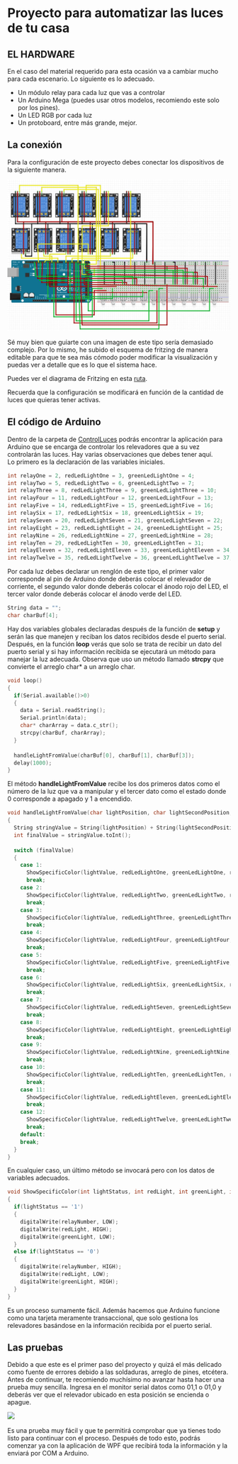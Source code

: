 # Proyecto para automatizar las luces de tu casa 

## EL HARDWARE

En el caso del material requerido para esta ocasión va a cambiar mucho para cada escenario. Lo siguiente es lo adecuado.

- Un módulo relay para cada luz que vas a controlar  
- Un Arduino Mega (puedes usar otros modelos, recomiendo este solo por los pines).  
- Un LED RGB por cada luz  
- Un protoboard, entre más grande, mejor.

## La conexión

Para la configuración de este proyecto debes conectar los dispositivos de la siguiente manera.

<img src="Assets/DiagramaFritzing.jpg"/>

Sé muy bien que guiarte con una imagen de este tipo sería demasiado complejo. Por lo mismo, he subido el esquema de fritzing de manera editable para que te sea más cómodo poder modificar la visualización y puedas ver a detalle que es lo que el sistema hace.

Puedes ver el diagrama de Fritzing en esta [ruta]("https://github.com/aminespinoza/Control-casa/blob/master/Hardware/Assets/DiagramaCasa.fzz").

Recuerda que la configuración se modificará en función de la cantidad de luces que quieras tener activas.

## El código de Arduino

Dentro de la carpeta de [ControlLuces]("https://github.com/aminespinoza/Control-casa/tree/master/Hardware/ControlLuces") podrás encontrar la aplicación para Arduino que se encarga de controlar los relevadores que a su vez controlarán las luces. Hay varias observaciones que debes tener aquí.  
Lo primero es la declaración de las variables iniciales.

```c
int relayOne = 2, redLedLightOne = 3, greenLedLightOne = 4;
int relayTwo = 5, redLedLightTwo = 6, greenLedLightTwo = 7;
int relayThree = 8, redLedLightThree = 9, greenLedLightThree = 10;
int relayFour = 11, redLedLightFour = 12, greenLedLightFour = 13;
int relayFive = 14, redLedLightFive = 15, greenLedLightFive = 16;
int relaySix = 17, redLedLightSix = 18, greenLedLightSix = 19;
int relaySeven = 20, redLedLightSeven = 21, greenLedLightSeven = 22;
int relayEight = 23, redLedLightEight = 24, greenLedLightEight = 25;
int relayNine = 26, redLedLightNine = 27, greenLedLightNine = 28;
int relayTen = 29, redLedLightTen = 30, greenLedLightTen = 31;
int relayEleven = 32, redLedLightEleven = 33, greenLedLightEleven = 34;
int relayTwelve = 35, redLedLightTwelve = 36, greenLedLightTwelve = 37;
```
Por cada luz debes declarar un renglón de este tipo, el primer valor corresponde al pin de Arduino donde deberás colocar el relevador de corriente, el segundo valor donde deberás colocar el ánodo rojo del LED, el tercer valor donde deberás colocar el ánodo verde del LED.  

```c
String data = "";
char charBuf[4];
```
Hay dos variables globales declaradas después de la función de **setup** y serán las que manejen y reciban los datos recibidos desde el puerto serial. Después, en la función **loop** verás que solo se trata de recibir un dato del puerto serial y si hay información recibida se ejecutará un método para manejar la luz adecuada. Observa que uso un método llamado **strcpy** que convierte el arreglo char* a un arreglo char.
```c
void loop()
{
  if(Serial.available()>0)
  {
    data = Serial.readString();
    Serial.println(data);
    char* charArray = data.c_str(); 
    strcpy(charBuf, charArray);
  }
  
  handleLightFromValue(charBuf[0], charBuf[1], charBuf[3]);
  delay(1000);
}
```
El método **handleLightFromValue** recibe los dos primeros datos como el número de la luz que va a manipular y el tercer dato como el estado donde 0 corresponde a apagado y 1 a encendido.
```c
void handleLightFromValue(char lightPosition, char lightSecondPosition, char lightValue)
{
  String stringValue = String(lightPosition) + String(lightSecondPosition);
  int finalValue = stringValue.toInt();
  
  switch (finalValue)
  {
    case 1:
      ShowSpecificColor(lightValue, redLedLightOne, greenLedLightOne, relayOne);
      break;
    case 2:
      ShowSpecificColor(lightValue, redLedLightTwo, greenLedLightTwo, relayTwo);
      break;
    case 3:
      ShowSpecificColor(lightValue, redLedLightThree, greenLedLightThree, relayThree);
      break;
    case 4:
      ShowSpecificColor(lightValue, redLedLightFour, greenLedLightFour, relayFour);
      break;
    case 5:
      ShowSpecificColor(lightValue, redLedLightFive, greenLedLightFive, relayFive);
      break;
    case 6:
      ShowSpecificColor(lightValue, redLedLightSix, greenLedLightSix, relaySix);
      break;
    case 7:
      ShowSpecificColor(lightValue, redLedLightSeven, greenLedLightSeven, relaySeven);
      break;
    case 8:
      ShowSpecificColor(lightValue, redLedLightEight, greenLedLightEight, relayEight);
      break;
    case 9:
      ShowSpecificColor(lightValue, redLedLightNine, greenLedLightNine, relayNine);
      break;
    case 10:
      ShowSpecificColor(lightValue, redLedLightTen, greenLedLightTen, relayTen);
      break;
    case 11:
      ShowSpecificColor(lightValue, redLedLightEleven, greenLedLightEleven, relayEleven);
      break;
    case 12:
      ShowSpecificColor(lightValue, redLedLightTwelve, greenLedLightTwelve, relayTwelve);
      break;
    default:
    break;
  }
}
```
En cualquier caso, un último método se invocará pero con los datos de variables adecuados.
```c
void ShowSpecificColor(int lightStatus, int redLight, int greenLight, int relayNumber)
{
  if(lightStatus == '1')
  {
    digitalWrite(relayNumber, LOW);
    digitalWrite(redLight, HIGH);
    digitalWrite(greenLight, LOW);
  }
  else if(lightStatus == '0')
  {
    digitalWrite(relayNumber, HIGH);
    digitalWrite(redLight, LOW);
    digitalWrite(greenLight, HIGH);
  }
}
```
Es un proceso sumamente fácil. Además hacemos que Arduino funcione como una tarjeta meramente transaccional, que solo gestiona los relevadores basándose en la información recibida por el puerto serial.

## Las pruebas

Debido a que este es el primer paso del proyecto y quizá el más delicado como fuente de errores debido a las soldaduras, arreglo de pines, etcétera. Antes de continuar, te recomiendo muchísimo no avanzar hasta hacer una prueba muy sencilla. Ingresa en el monitor serial datos como 01,1 o 01,0 y deberás ver que el relevador ubicado en esta posición se encienda o apague. 

<img src="http://www.cs.binghamton.edu/~tbarten1/CS120_Summer_2013/Labs/Lab5/arduino_serial_monitor.png"/> 

Es una prueba muy fácil y que te permitirá comprobar que ya tienes todo listo para continuar con el proceso. Después de todo esto, podrás comenzar ya con la aplicación de WPF que recibirá toda la información y la enviará por COM a Arduino.



